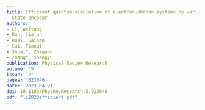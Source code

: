 ```yaml
---
title: Efficient quantum simulation of electron-phonon systems by variational basis
  state encoder
authors:
- Li, Weitang
- Ren, Jiajun
- Huai, Sainan
- Cai, Tianqi
- Shuai*, Zhigang
- Zhang*, Shengyu
publication: Physical Review Research
volume: '5'
issue: '2'
pages: '023046'
date: '2023-04-21'
doi: 10.1103/PhysRevResearch.5.023046
pdf: "li2023efficient.pdf"
---
```

